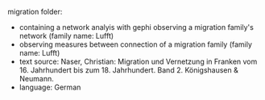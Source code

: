 migration folder:
- containing a network analyis with gephi observing a migration family's network (family name: Lufft)
- observing measures between connection of a migration family (family name: Lufft)
- text source: Naser, Christian: Migration und Vernetzung in Franken vom 16. Jahrhundert bis zum 18.
Jahrhundert. Band 2. Königshausen & Neumann.
- language: German
